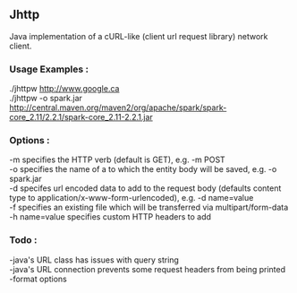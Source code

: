 ## Jhttp

Java implementation of a cURL-like (client url request library) network client.

### Usage Examples :
./jhttpw http://www.google.ca</br>
./jhttpw -o spark.jar http://central.maven.org/maven2/org/apache/spark/spark-core_2.11/2.2.1/spark-core_2.11-2.2.1.jar</br>

### Options :  
-m <method> specifies the HTTP verb (default is GET), e.g. -m POST</br>
-o <filename> specifies the name of a to which the entity body will be saved, e.g. -o spark.jar</br>
-d <urlencoded string> specifes url encoded data to add to the request body (defaults content type to application/x-www-form-urlencoded), e.g. -d name=value</br>
-f <filename> specifies an existing file which will be transferred via multipart/form-data</br>
-h name=value specifies custom HTTP headers to add</br>

### Todo :
-java's URL class has issues with query string</br>
-java's URL connection prevents some request headers from being printed</br>
-format options</br>
